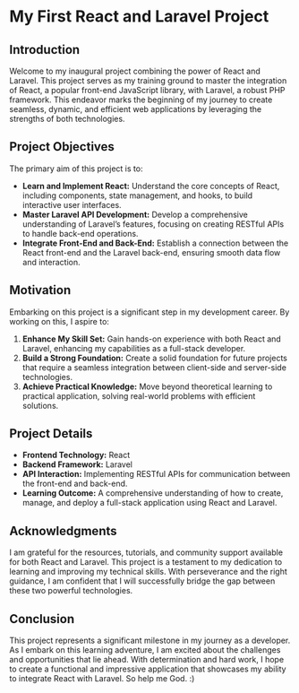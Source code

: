 # My First React and Laravel Project

## Introduction

Welcome to my inaugural project combining the power of React and Laravel. This project serves as my training ground to master the integration of React, a popular front-end JavaScript library, with Laravel, a robust PHP framework. This endeavor marks the beginning of my journey to create seamless, dynamic, and efficient web applications by leveraging the strengths of both technologies.

## Project Objectives

The primary aim of this project is to:

-   **Learn and Implement React:** Understand the core concepts of React, including components, state management, and hooks, to build interactive user interfaces.
-   **Master Laravel API Development:** Develop a comprehensive understanding of Laravel’s features, focusing on creating RESTful APIs to handle back-end operations.
-   **Integrate Front-End and Back-End:** Establish a connection between the React front-end and the Laravel back-end, ensuring smooth data flow and interaction.

## Motivation

Embarking on this project is a significant step in my development career. By working on this, I aspire to:

1. **Enhance My Skill Set:** Gain hands-on experience with both React and Laravel, enhancing my capabilities as a full-stack developer.
2. **Build a Strong Foundation:** Create a solid foundation for future projects that require a seamless integration between client-side and server-side technologies.
3. **Achieve Practical Knowledge:** Move beyond theoretical learning to practical application, solving real-world problems with efficient solutions.

## Project Details

-   **Frontend Technology:** React
-   **Backend Framework:** Laravel
-   **API Interaction:** Implementing RESTful APIs for communication between the front-end and back-end.
-   **Learning Outcome:** A comprehensive understanding of how to create, manage, and deploy a full-stack application using React and Laravel.

## Acknowledgments

I am grateful for the resources, tutorials, and community support available for both React and Laravel. This project is a testament to my dedication to learning and improving my technical skills. With perseverance and the right guidance, I am confident that I will successfully bridge the gap between these two powerful technologies.

## Conclusion

This project represents a significant milestone in my journey as a developer. As I embark on this learning adventure, I am excited about the challenges and opportunities that lie ahead. With determination and hard work, I hope to create a functional and impressive application that showcases my ability to integrate React with Laravel. So help me God. :)
